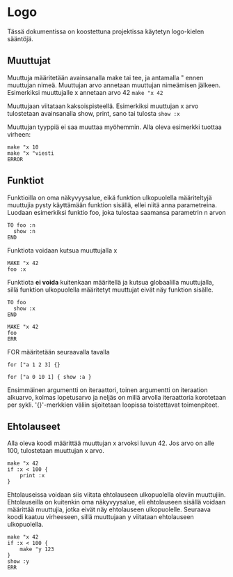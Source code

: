 # Logo

Tässä dokumentissa on koostettuna projektissa käytetyn logo-kielen sääntöjä.

## Muuttujat

Muuttuja määritetään avainsanalla make tai tee, ja antamalla " ennen muuttujan nimeä. Muuttujan arvo annetaan muuttujan nimeämisen jälkeen. Esimerkiksi muuttujalle x annetaan arvo 42
`make "x 42`

Muuttujaan viitataan kaksoispisteellä. Esimerkiksi muuttujan x arvo tulostetaan avainsanalla show, print, sano tai tulosta
`show :x`

Muuttujan tyyppiä ei saa muuttaa myöhemmin. Alla oleva esimerkki tuottaa virheen:
```
make "x 10
make "x "viesti
ERROR
```

## Funktiot

Funktioilla on oma näkyvyysalue, eikä funktion ulkopuolella määriteltyjä muuttujia pysty käyttämään funktion sisällä, ellei niitä anna parametreina. Luodaan esimerkiksi funktio foo, joka tulostaa saamansa parametrin n arvon

```
TO foo :n
  show :n
END
```

Funktiota voidaan kutsua muuttujalla x
```
MAKE "x 42
foo :x
```

Funktiota **ei voida** kuitenkaan määritellä ja kutsua globaalilla muuttujalla, sillä funktion ulkopuolella määritetyt muuttujat eivät näy funktion sisälle.
```
TO foo 
  show :x
END

MAKE "x 42
foo
ERR
```

FOR määritetään seuraavalla tavalla
``` 
for ["a 1 2 3] {}

for ["a 0 10 1] { show :a }
```
Ensimmäinen argumentti on iteraattori, toinen argumentti on iteraation alkuarvo, kolmas lopetusarvo ja neljäs on millä arvolla iteraattoria korotetaan per sykli.
'{}'-merkkien väliin sijoitetaan loopissa toistettavat toimenpiteet.

## Ehtolauseet

Alla oleva koodi määrittää muuttujan x arvoksi luvun 42. Jos arvo on alle 100, tulostetaan muuttujan x arvo. 
```
make "x 42
if :x < 100 {
    print :x
}
```

Ehtolauseissa voidaan siis viitata ehtolauseen ulkopuolella oleviin muuttujiin. Ehtolauseilla on kuitenkin oma näkyvyysalue, eli ehtolauseen sisällä voidaan määrittää muuttujia, jotka eivät näy ehtolauseen ulkopuolelle. Seuraava koodi kaatuu virheeseen, sillä muuttujaan y viitataan ehtolauseen ulkopuolella.
```
make "x 42
if :x < 100 {
    make "y 123
}
show :y
ERR
```

